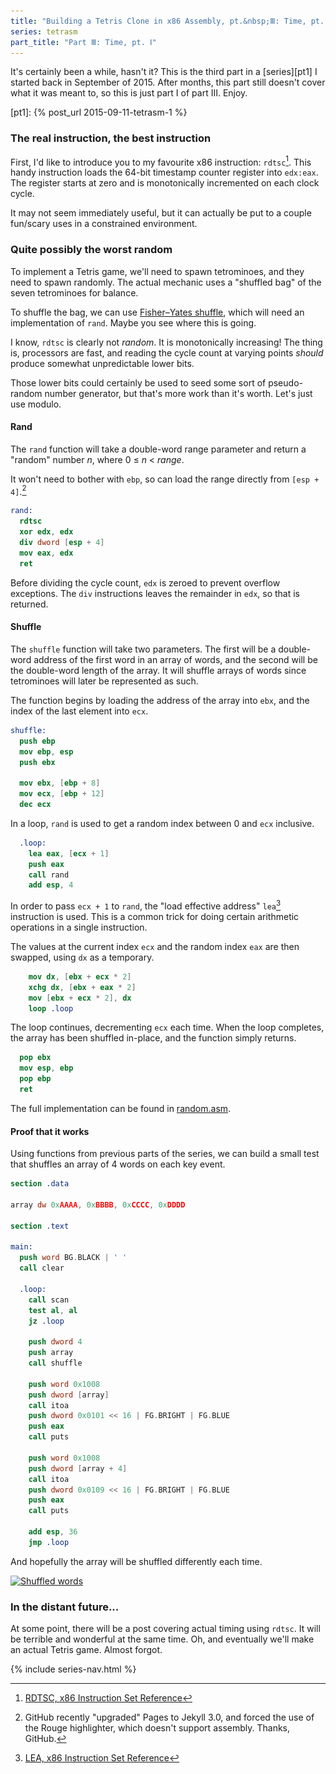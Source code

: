 ```yaml
---
title: "Building a Tetris Clone in x86 Assembly, pt.&nbsp;Ⅲ: Time, pt. Ⅰ"
series: tetrasm
part_title: "Part Ⅲ: Time, pt. Ⅰ"
---
```


It's certainly been a while,
hasn't it?
This is the third part
in a [series][pt1]
I started back in September of 2015.
After months,
this part still doesn't cover
what it was meant to,
so this is just part Ⅰ of part Ⅲ.
Enjoy.

[pt1]: {% post_url 2015-09-11-tetrasm-1 %}

### The real instruction, the best instruction

First,
I'd like to introduce you
to my favourite x86 instruction:
`rdtsc`[^1].
This handy instruction loads
the 64-bit timestamp counter register
into `edx:eax`.
The register
starts at zero
and is monotonically incremented
on each clock cycle.

It may not seem immediately useful,
but it can actually be put to
a couple fun/scary uses
in a constrained environment.

[^1]: [RDTSC, x86 Instruction Set Reference](http://x86.renejeschke.de/html/file_module_x86_id_278.html)

### Quite possibly the worst random

To implement a Tetris game,
we'll need to spawn tetrominoes,
and they need to spawn randomly.
The actual mechanic uses a
"shuffled bag" of the seven tetrominoes
for balance.

To shuffle the bag,
we can use [Fisher–Yates shuffle][shuffle],
which will need an implementation of `rand`.
Maybe you see where this is going.

I know, `rdtsc` is clearly not *random*.
It is monotonically increasing!
The thing is,
processors are fast,
and reading the cycle count
at varying points *should*
produce somewhat unpredictable lower bits.

Those lower bits could certainly be used
to seed some sort of pseudo-random number generator,
but that's more work than it's worth.
Let's just use modulo.

[shuffle]: https://en.wikipedia.org/wiki/Fisher–Yates_shuffle

#### Rand

The `rand` function will take
a double-word range parameter
and return a "random" number <var>n</var>,
where 0&nbsp;≤&nbsp;<var>n</var>&nbsp;<&nbsp;<var>range</var>.

It won't need to bother with `ebp`,
so can load the range directly from `[esp + 4]`.[^2]

```nasm
rand:
  rdtsc
  xor edx, edx
  div dword [esp + 4]
  mov eax, edx
  ret
```

Before dividing the cycle count,
`edx` is zeroed to prevent overflow exceptions.
The `div` instructions leaves the remainder in `edx`,
so that is returned.

[^2]: GitHub recently "upgraded" Pages to Jekyll 3.0,
      and forced the use of the Rouge highlighter,
      which doesn't support assembly.
      Thanks, GitHub.

#### Shuffle

The `shuffle` function will take two parameters.
The first will be a double-word address
of the first word in an array of words,
and the second will be the double-word length of the array.
It will shuffle arrays of words
since tetrominoes will later be represented as such.

The function begins by loading
the address of the array into `ebx`,
and the index of the last element into `ecx`.

```nasm
shuffle:
  push ebp
  mov ebp, esp
  push ebx

  mov ebx, [ebp + 8]
  mov ecx, [ebp + 12]
  dec ecx
```

In a loop,
`rand` is used to get
a random index between 0
and `ecx` inclusive.

```nasm
  .loop:
    lea eax, [ecx + 1]
    push eax
    call rand
    add esp, 4
```

In order to pass `ecx + 1` to `rand`,
the "load effective address" `lea`[^3] instruction is used.
This is a common trick for doing
certain arithmetic operations in a single instruction.

The values at the current index `ecx`
and the random index `eax`
are then swapped,
using `dx` as a temporary.

```nasm
    mov dx, [ebx + ecx * 2]
    xchg dx, [ebx + eax * 2]
    mov [ebx + ecx * 2], dx
    loop .loop
```

The loop continues,
decrementing `ecx` each time.
When the loop completes,
the array has been shuffled in-place,
and the function simply returns.

```nasm
  pop ebx
  mov esp, ebp
  pop ebp
  ret
```

The full implementation can be found in [random.asm][random.asm].

[random.asm]: https://github.com/programble/tetrasm/blob/master/src/random.asm

[^3]: [LEA, x86 Instruction Set Reference](http://x86.renejeschke.de/html/file_module_x86_id_153.html)

#### Proof that it works

Using functions
from previous parts of the series,
we can build a small test
that shuffles an array of 4 words
on each key event.

```nasm
section .data

array dw 0xAAAA, 0xBBBB, 0xCCCC, 0xDDDD

section .text

main:
  push word BG.BLACK | ' '
  call clear

  .loop:
    call scan
    test al, al
    jz .loop

    push dword 4
    push array
    call shuffle

    push word 0x1008
    push dword [array]
    call itoa
    push dword 0x0101 << 16 | FG.BRIGHT | FG.BLUE
    push eax
    call puts

    push word 0x1008
    push dword [array + 4]
    call itoa
    push dword 0x0109 << 16 | FG.BRIGHT | FG.BLUE
    push eax
    call puts

    add esp, 36
    jmp .loop
```

And hopefully the array
will be shuffled differently
each time.

[![Shuffled words][shuffle]][shuffle]

[shuffle]: /image/tetrasm/shuffle.png

### In the distant future...

At some point,
there will be a post
covering actual timing
using `rdtsc`.
It will be terrible
and wonderful at the same time.
Oh, and eventually we'll
make an actual Tetris game.
Almost forgot.

{% include series-nav.html %}
